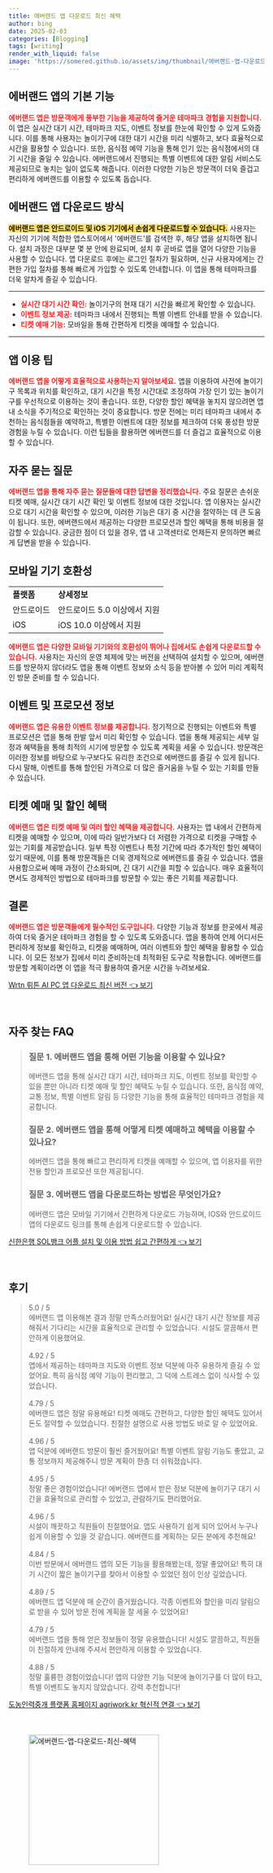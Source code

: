 ```yaml
---
title: 에버랜드 앱 다운로드 최신 혜택
author: bing
date: 2025-02-03
categories: [Blogging]
tags: [writing]
render_with_liquid: false
image: 'https://somered.github.io/assets/img/thumbnail/에버랜드-앱-다운로드-최신-혜택.webp'
---
```



<h2 id='에버랜드_앱의_기본_기능'>에버랜드 앱의 기본 기능</h2>

<p><b><span style="color: #ee2323;">에버랜드 앱은 방문객에게 풍부한 기능을 제공하여 즐거운 테마파크 경험을 지원합니다.</span></b> 이 앱은 실시간 대기 시간, 테마파크 지도, 이벤트 정보를 한눈에 확인할 수 있게 도와줍니다. 이를 통해 사용자는 놀이기구에 대한 대기 시간을 미리 식별하고, 보다 효율적으로 시간을 활용할 수 있습니다. 또한, 음식점 예약 기능을 통해 인기 있는 음식점에서의 대기 시간을 줄일 수 있습니다. 에버랜드에서 진행되는 특별 이벤트에 대한 알림 서비스도 제공되므로 놓치는 일이 없도록 해줍니다. 이러한 다양한 기능은 방문객이 더욱 즐겁고 편리하게 에버랜드를 이용할 수 있도록 돕습니다.</p>

<h2 id='에버랜드_앱다운로드_방식'>에버랜드 앱 다운로드 방식</h2>

<p><b><span style="background-color: #ffe066;">에버랜드 앱은 안드로이드 및 iOS 기기에서 손쉽게 다운로드할 수 있습니다.</span></b> 사용자는 자신의 기기에 적합한 앱스토어에서 '에버랜드'를 검색한 후, 해당 앱을 설치하면 됩니다. 설치 과정은 대부분 몇 분 안에 완료되며, 설치 후 곧바로 앱을 열어 다양한 기능을 사용할 수 있습니다. 앱 다운로드 후에는 로그인 절차가 필요하며, 신규 사용자에게는 간편한 가입 절차를 통해 빠르게 가입할 수 있도록 안내합니다. 이 앱을 통해 테마파크를 더욱 알차게 즐길 수 있습니다.</p>

<hr />

<ul>
    <li><b><span style="color: #ee2323;">실시간 대기 시간 확인:</span></b> 놀이기구의 현재 대기 시간을 빠르게 확인할 수 있습니다.</li>
    <li><b><span style="color: #ee2323;">이벤트 정보 제공:</span></b> 테마파크 내에서 진행되는 특별 이벤트 안내를 받을 수 있습니다.</li>
    <li><b><span style="color: #ee2323;">티켓 예매 기능:</span></b> 모바일을 통해 간편하게 티켓을 예매할 수 있습니다.</li>
</ul>

<hr />

<h2 id='앱_이용_팁'>앱 이용 팁</h2>

<p><b><span style="color: #ee2323;">에버랜드 앱을 어떻게 효율적으로 사용하는지 알아보세요.</span></b> 앱을 이용하여 사전에 놀이기구 목록과 위치를 확인하고, 대기 시간을 특정 시간대로 조정하여 가장 인기 있는 놀이기구를 우선적으로 이용하는 것이 좋습니다. 또한, 다양한 할인 혜택을 놓치지 않으려면 앱 내 소식을 주기적으로 확인하는 것이 중요합니다. 방문 전에는 미리 테마파크 내에서 추천하는 음식점들을 예약하고, 특별한 이벤트에 대한 정보를 체크하여 더욱 풍성한 방문 경험을 누릴 수 있습니다. 이런 팁들을 활용하면 에버랜드를 더 즐겁고 효율적으로 이용할 수 있습니다.</p>

<h2 id='자주_묻는_질문'>자주 묻는 질문</h2>

<p><b><span style="color: #ee2323;">에버랜드 앱을 통해 자주 묻는 질문들에 대한 답변을 정리했습니다.</span></b> 주요 질문은 손쉬운 티켓 예매, 실시간 대기 시간 확인 및 이벤트 정보에 대한 것입니다. 앱 이용자는 실시간으로 대기 시간을 확인할 수 있으며, 이러한 기능은 대기 중 시간을 절약하는 데 큰 도움이 됩니다. 또한, 에버랜드에서 제공하는 다양한 프로모션과 할인 혜택을 통해 비용을 절감할 수 있습니다. 궁금한 점이 더 있을 경우, 앱 내 고객센터로 언제든지 문의하면 빠르게 답변을 받을 수 있습니다.</p>

<h2 id='모바일_기기_호환성'>모바일 기기 호환성</h2>

<table>
    <tr>
        <td><b>플랫폼</b></td>
        <td><b>상세정보</b></td>
    </tr>
    <tr>
        <td>안드로이드</td>
        <td>안드로이드 5.0 이상에서 지원</td>
    </tr>
    <tr>
        <td>iOS</td>
        <td>iOS 10.0 이상에서 지원</td>
    </tr>
</table>

<p><b><span style="color: #ee2323;">에버랜드 앱은 다양한 모바일 기기와의 호환성이 뛰어나 집에서도 손쉽게 다운로드할 수 있습니다.</span></b> 사용자는 자신의 운영 체제에 맞는 버전을 선택하여 설치할 수 있으며, 에버랜드를 방문하지 않더라도 앱을 통해 이벤트 정보와 소식 등을 받아볼 수 있어 미리 계획적인 방문 준비를 할 수 있습니다.</p>

<h2 id='이벤트_및_프로모션_정보'>이벤트 및 프로모션 정보</h2>

<p><b><span style="color: #ee2323;">에버랜드 앱은 유용한 이벤트 정보를 제공합니다.</span></b> 정기적으로 진행되는 이벤트와 특별 프로모션은 앱을 통해 한발 앞서 미리 확인할 수 있습니다. 앱을 통해 제공되는 세부 일정과 혜택들을 통해 최적의 시기에 방문할 수 있도록 계획을 세울 수 있습니다. 방문객은 이러한 정보를 바탕으로 누구보다도 유리한 조건으로 에버랜드를 즐길 수 있게 됩니다. 다시 말해, 이벤트를 통해 할인된 가격으로 더 많은 즐거움을 누릴 수 있는 기회를 만들 수 있습니다.</p>

<h2 id='티켓_예매_및_할인_혜택'>티켓 예매 및 할인 혜택</h2>

<p><b><span style="color: #ee2323;">에버랜드 앱은 티켓 예매 및 여러 할인 혜택을 제공합니다.</span></b> 사용자는 앱 내에서 간편하게 티켓을 예매할 수 있으며, 이에 따라 일반가보다 더 저렴한 가격으로 티켓을 구매할 수 있는 기회를 제공받습니다. 일부 특정 이벤트나 특정 기간에 따라 추가적인 할인 혜택이 있기 때문에, 이를 통해 방문객들은 더욱 경제적으로 에버랜드를 즐길 수 있습니다. 앱을 사용함으로써 예매 과정이 간소화되며, 긴 대기 시간을 피할 수 있습니다. 매우 효율적이면서도 경제적인 방법으로 테마파크를 방문할 수 있는 좋은 기회를 제공합니다.</p>

<h2 id='결론'>결론</h2>

<p><b><span style="color: #ee2323;">에버랜드 앱은 방문객들에게 필수적인 도구입니다.</span></b> 다양한 기능과 정보를 한곳에서 제공하여 더욱 즐거운 테마파크 경험을 할 수 있도록 도와줍니다. 앱을 통하여 언제 어디서든 편리하게 정보를 확인하고, 티켓을 예매하며, 여러 이벤트와 할인 혜택을 활용할 수 있습니다. 이 모든 정보가 집에서 미리 준비하는데 최적화된 도구로 작용합니다. 에버랜드를 방문할 계획이라면 이 앱을 적극 활용하여 즐거운 시간을 누려보세요.</p>


<p><a class="click-button" title="Wrtn 뤼튼 AI PC 앱 다운로드 최신 버전" href="https://somered.github.io/posts/Wrtn-%EB%A4%BC%ED%8A%BC-AI-PC-%EC%95%B1-%EB%8B%A4%EC%9A%B4%EB%A1%9C%EB%93%9C-%EC%B5%9C%EC%8B%A0-%EB%B2%84%EC%A0%84/" rel="dofollow">Wrtn 뤼튼 AI PC 앱 다운로드 최신 버전 👈 보기</a></p><br>
<h2 id='자주_찾는_FAQ'>자주 찾는 FAQ</h2>
<div itemscope="" itemtype="https://schema.org/FAQPage"> 
<blockquote> 
<div itemscope="" itemprop="mainEntity" itemtype="https://schema.org/Question"> 
<h3 itemprop="name">질문 1. 에버랜드 앱을 통해 어떤 기능을 이용할 수 있나요?</h3> 
<div itemscope="" itemprop="acceptedAnswer" itemtype="https://schema.org/Answer"> 
<span itemprop="text"> 
<p>에버랜드 앱을 통해 실시간 대기 시간, 테마파크 지도, 이벤트 정보를 확인할 수 있을 뿐만 아니라 티켓 예매 및 할인 혜택도 누릴 수 있습니다. 또한, 음식점 예약, 교통 정보, 특별 이벤트 알림 등 다양한 기능을 통해 효율적인 테마파크 경험을 제공합니다.</p> 
</span> 
</div> 
</div> 

<div itemscope="" itemprop="mainEntity" itemtype="https://schema.org/Question"> 
<h3 itemprop="name">질문 2. 에버랜드 앱을 통해 어떻게 티켓 예매하고 혜택을 이용할 수 있나요?</h3> 
<div itemscope="" itemprop="acceptedAnswer" itemtype="https://schema.org/Answer"> 
<span itemprop="text"> 
<p>에버랜드 앱을 통해 빠르고 편리하게 티켓을 예매할 수 있으며, 앱 이용자를 위한 전용 할인과 프로모션 또한 제공됩니다.</p> 
</span> 
</div> 
</div> 

<div itemscope="" itemprop="mainEntity" itemtype="https://schema.org/Question"> 
<h3 itemprop="name">질문 3. 에버랜드 앱을 다운로드하는 방법은 무엇인가요?</h3> 
<div itemscope="" itemprop="acceptedAnswer" itemtype="https://schema.org/Answer"> 
<span itemprop="text"> 
<p>에버랜드 앱은 모바일 기기에서 간편하게 다운로드 가능하며, IOS와 안드로이드 앱의 다운로드 링크를 통해 손쉽게 다운로드할 수 있습니다.</p> 
</span> 
</div> 
</div> 
</blockquote> 
</div>
<p><a class="click-button" title="신한은행 SOL뱅크 어플 설치 및 이용 방법 쉽고 간편하게" href="https://somered.github.io/posts/%EC%8B%A0%ED%95%9C%EC%9D%80%ED%96%89-SOL%EB%B1%85%ED%81%AC-%EC%96%B4%ED%94%8C-%EC%84%A4%EC%B9%98-%EB%B0%8F-%EC%9D%B4%EC%9A%A9-%EB%B0%A9%EB%B2%95-%EC%89%BD%EA%B3%A0-%EA%B0%84%ED%8E%B8%ED%95%98%EA%B2%8C/" rel="dofollow">신한은행 SOL뱅크 어플 설치 및 이용 방법 쉽고 간편하게 👈 보기</a></p><br>
<h2 id='후기'>후기</h2>
<div itemscope itemtype="https://schema.org/Product">
  <blockquote>
  <div itemprop="review" itemscope itemtype="https://schema.org/Review">
      <div itemprop="reviewRating" itemscope itemtype="https://schema.org/Rating"> <span itemprop="ratingValue">5.0</span> / <span itemprop="bestRating">5</span> </div>
      <span itemprop="reviewBody">에버랜드 앱 이용해본 결과 정말 만족스러웠어요! 실시간 대기 시간 정보를 제공해줘서 기다리는 시간을 효율적으로 관리할 수 있었습니다. 시설도 깔끔해서 편안하게 이용했어요.</span>
  </div>
  <br>
  <div itemprop="review" itemscope itemtype="https://schema.org/Review">
      <div itemprop="reviewRating" itemscope itemtype="https://schema.org/Rating"> <span itemprop="ratingValue">4.92</span> / <span itemprop="bestRating">5</span> </div>
      <span itemprop="reviewBody">앱에서 제공하는 테마파크 지도와 이벤트 정보 덕분에 아주 유용하게 즐길 수 있었어요. 특히 음식점 예약 기능이 편리했고, 그 덕에 스트레스 없이 식사할 수 있었습니다.</span>
  </div>
  <br>
  <div itemprop="review" itemscope itemtype="https://schema.org/Review">
      <div itemprop="reviewRating" itemscope itemtype="https://schema.org/Rating"> <span itemprop="ratingValue">4.79</span> / <span itemprop="bestRating">5</span> </div>
      <span itemprop="reviewBody">에버랜드 앱은 정말 유용해요! 티켓 예매도 간편하고, 다양한 할인 혜택도 있어서 돈도 절약할 수 있었습니다. 친절한 설명으로 사용 방법도 바로 알 수 있었어요.</span>
  </div>
  <br>
  <div itemprop="review" itemscope itemtype="https://schema.org/Review">
      <div itemprop="reviewRating" itemscope itemtype="https://schema.org/Rating"> <span itemprop="ratingValue">4.96</span> / <span itemprop="bestRating">5</span> </div>
      <span itemprop="reviewBody">앱 덕분에 에버랜드 방문이 훨씬 즐거웠어요! 특별 이벤트 알림 기능도 좋았고, 교통 정보까지 제공해주니 방문 계획이 한층 더 쉬워졌습니다.</span>
  </div>
  <br>
  <div itemprop="review" itemscope itemtype="https://schema.org/Review">
      <div itemprop="reviewRating" itemscope itemtype="https://schema.org/Rating"> <span itemprop="ratingValue">4.95</span> / <span itemprop="bestRating">5</span> </div>
      <span itemprop="reviewBody">정말 좋은 경험이었습니다! 에버랜드 앱에서 받은 정보 덕분에 놀이기구 대기 시간을 효율적으로 관리할 수 있었고, 관람하기도 편리했어요.</span>
  </div>
  <br>
  <div itemprop="review" itemscope itemtype="https://schema.org/Review">
      <div itemprop="reviewRating" itemscope itemtype="https://schema.org/Rating"> <span itemprop="ratingValue">4.96</span> / <span itemprop="bestRating">5</span> </div>
      <span itemprop="reviewBody">시설이 깨끗하고 직원들이 친절했어요. 앱도 사용하기 쉽게 되어 있어서 누구나 쉽게 이용할 수 있을 것 같습니다. 에버랜드를 계획하는 모든 분에게 추천해요!</span>
  </div>
  <br>
  <div itemprop="review" itemscope itemtype="https://schema.org/Review">
      <div itemprop="reviewRating" itemscope itemtype="https://schema.org/Rating"> <span itemprop="ratingValue">4.84</span> / <span itemprop="bestRating">5</span> </div>
      <span itemprop="reviewBody">이번 방문에서 에버랜드 앱의 모든 기능을 활용해봤는데, 정말 좋았어요! 특히 대기 시간이 짧은 놀이기구를 찾아서 이용할 수 있었던 점이 인상 깊었습니다.</span>
  </div>
  <br>
  <div itemprop="review" itemscope itemtype="https://schema.org/Review">
      <div itemprop="reviewRating" itemscope itemtype="https://schema.org/Rating"> <span itemprop="ratingValue">4.89</span> / <span itemprop="bestRating">5</span> </div>
      <span itemprop="reviewBody">에버랜드 앱 덕분에 매 순간이 즐거웠습니다. 각종 이벤트와 할인을 미리 알림으로 받을 수 있어 방문 전에 계획을 잘 세울 수 있었어요!</span>
  </div>
  <br>
  <div itemprop="review" itemscope itemtype="https://schema.org/Review">
      <div itemprop="reviewRating" itemscope itemtype="https://schema.org/Rating"> <span itemprop="ratingValue">4.79</span> / <span itemprop="bestRating">5</span> </div>
      <span itemprop="reviewBody">에버랜드 앱을 통해 얻은 정보들이 정말 유용했습니다! 시설도 깔끔하고, 직원들이 친절하게 안내해 주셔서 편안하게 이용할 수 있었습니다.</span>
  </div>
  <br>
  <div itemprop="review" itemscope itemtype="https://schema.org/Review">
      <div itemprop="reviewRating" itemscope itemtype="https://schema.org/Rating"> <span itemprop="ratingValue">4.88</span> / <span itemprop="bestRating">5</span> </div>
      <span itemprop="reviewBody">정말 훌륭한 경험이었습니다! 앱의 다양한 기능 덕분에 놀이기구를 더 많이 타고, 특별 이벤트도 놓치지 않았습니다. 강력 추천합니다!</span>
  </div>
  </blockquote>
</div>
<p><a class="click-button" title="도농인력중개 플랫폼 홈페이지 agriwork.kr 혁신적 연결" href="https://somered.github.io/posts/%EB%8F%84%EB%86%8D%EC%9D%B8%EB%A0%A5%EC%A4%91%EA%B0%9C-%ED%94%8C%EB%9E%AB%ED%8F%BC-%ED%99%88%ED%8E%98%EC%9D%B4%EC%A7%80-agriwork.kr-%ED%98%81%EC%8B%A0%EC%A0%81-%EC%97%B0%EA%B2%B0/" rel="dofollow">도농인력중개 플랫폼 홈페이지 agriwork.kr 혁신적 연결 👈 보기</a></p><br>
<figure class="image"><img src="https://somered.github.io/assets/img/thumbnail/에버랜드-앱-다운로드-최신-혜택.webp" alt="에버랜드-앱-다운로드-최신-혜택" width="256" height="256"></figure>